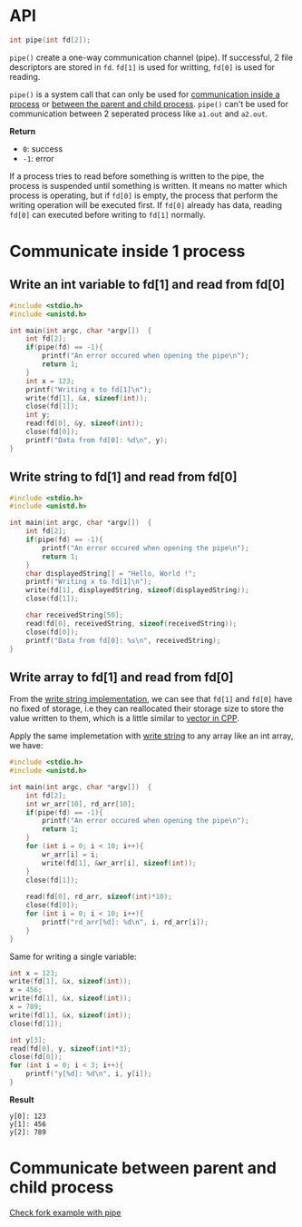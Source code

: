# API

```c
int pipe(int fd[2]);
```

``pipe()`` create a one-way communication channel (pipe). If successful, 2 file descriptors are stored in ``fd``. ``fd[1]`` is used for writting, ``fd[0]`` is used for reading.

``pipe()`` is a system call that can only be used for [communication inside a process](#communicate-inside-1-process) or [between the parent and child process](https://github.com/TranPhucVinh/C/blob/master/Physical%20layer/Process/Process%20cloning/Communication%20between%20parent%20and%20child%20processes%20using%20pipe.md). ``pipe()`` can't be used for communication between 2 seperated process like ``a1.out`` and ``a2.out``.

**Return**

* ``0``: success
* ``-1``: error

If a process tries to read before something is written to the pipe, the process is suspended until something is written. It means no matter which process is operating, but if ``fd[0]`` is empty, the process that perform the writing operation will be executed first. If ``fd[0]`` already has data, reading ``fd[0]`` can executed before writing to ``fd[1]`` normally.

# Communicate inside 1 process

## Write an int variable to fd[1] and read from fd[0]

```c
#include <stdio.h>
#include <unistd.h>

int main(int argc, char *argv[])  {
	int fd[2];
	if(pipe(fd) == -1){
		printf("An error occured when opening the pipe\n");
		return 1;
	}
	int x = 123;
	printf("Writing x to fd[1]\n");
	write(fd[1], &x, sizeof(int));
	close(fd[1]);
	int y;
	read(fd[0], &y, sizeof(int));
	close(fd[0]);
	printf("Data from fd[0]: %d\n", y);
}
```
## Write string to fd[1] and read from fd[0]

```c
#include <stdio.h>
#include <unistd.h>

int main(int argc, char *argv[])  {
	int fd[2];
	if(pipe(fd) == -1){
		printf("An error occured when opening the pipe\n");
		return 1;
	}
	char displayedString[] = "Hello, World !";
	printf("Writing x to fd[1]\n");
	write(fd[1], displayedString, sizeof(displayedString));
	close(fd[1]);

	char receivedString[50];
	read(fd[0], receivedString, sizeof(receivedString));
	close(fd[0]);
	printf("Data from fd[0]: %s\n", receivedString);
}
```
## Write array to fd[1] and read from fd[0]
From the [write string implementation](#write-string-to-fd1-and-read-from-fd0), we can see that ``fd[1]`` and ``fd[0]`` have no fixed of storage, i.e they can reallocated their storage size to store the value written to them, which is a little similar to [vector in CPP](https://github.com/TranPhucVinh/Cplusplus/blob/master/Data%20structure/Vector.md).

Apply the same implemetation with [write string](#write-string-to-fd1-and-read-from-fd0) to any array like an int array, we have:
```c
#include <stdio.h>
#include <unistd.h>

int main(int argc, char *argv[])  {
	int fd[2];
    int wr_arr[10], rd_arr[10];
    if(pipe(fd) == -1){
		printf("An error occured when opening the pipe\n");
		return 1;
	}
    for (int i = 0; i < 10; i++){
        wr_arr[i] = i;
        write(fd[1], &wr_arr[i], sizeof(int));
    }
    close(fd[1]);
    
    read(fd[0], rd_arr, sizeof(int)*10);
    close(fd[0]);
    for (int i = 0; i < 10; i++){
        printf("rd_arr[%d]: %d\n", i, rd_arr[i]);
    }
}
```
Same for writing a single variable:

```c
int x = 123;
write(fd[1], &x, sizeof(int));
x = 456;
write(fd[1], &x, sizeof(int));
x = 789;
write(fd[1], &x, sizeof(int));
close(fd[1]);

int y[3];
read(fd[0], y, sizeof(int)*3);
close(fd[0]);
for (int i = 0; i < 3; i++){
	printf("y[%d]: %d\n", i, y[i]);
}
```
**Result**
```
y[0]: 123
y[1]: 456
y[2]: 789
```
# Communicate between parent and child process

[Check fork example with pipe](https://github.com/TranPhucVinh/C/blob/master/Physical%20layer/Process/Process%20cloning/Communication%20between%20parent%20and%20child%20processes%20using%20pipe.md)

